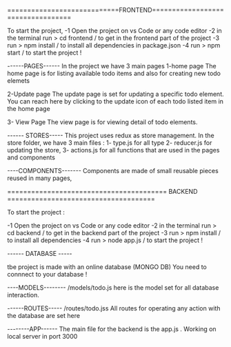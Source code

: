 
============================FRONTEND==================================

To start the project,
 -1 Open the project on vs Code or any code editor
 -2 in the  terminal run > cd frontend / to get in the frontend part of the project
 -3 run > npm install / to install all dependencies in package.json
 -4 run > npm start / to start the project !

------PAGES------
In the project we have 3 main pages 
1-home page
   The home page is for listing available todo items and also for creating new todo elemets
   
2-Update page
    The update page is set for updating a specific todo element. You can reach here by clicking to the 
    update icon of each todo listed item in the home page

3- View Page
     The view page is for viewing detail of todo elements.



------ STORES-----
 This project uses redux as store management. In the store folder, we have 3 main files : 
   1- type.js for all type 
   2- reducer.js for updating the store,
   3- actions.js for all functions that are used in the pages and components



----COMPONENTS-------
   Components are made of small reusable pieces reused in many pages,


========================================   BACKEND  =====================================

To start the project : 

 -1 Open the project on vs Code or any code editor
 -2 in the  terminal run > cd backend / to get in the backend part of the project
 -3 run > npm install / to install all dependencies 
 -4 run > node app.js / to start the project !

------  DATABASE -----

tbe project is made with an online database (MONGO DB)
You need to connnect to your database !

----MODELS--------
/models/todo.js
here is the model set for all database interaction.

------ROUTES-----
/routes/todo.jss
All routes for operating any action with the database are set here

--------APP------
The main file for the backend is the app.js . Working on local server in port 3000


 


   
   

